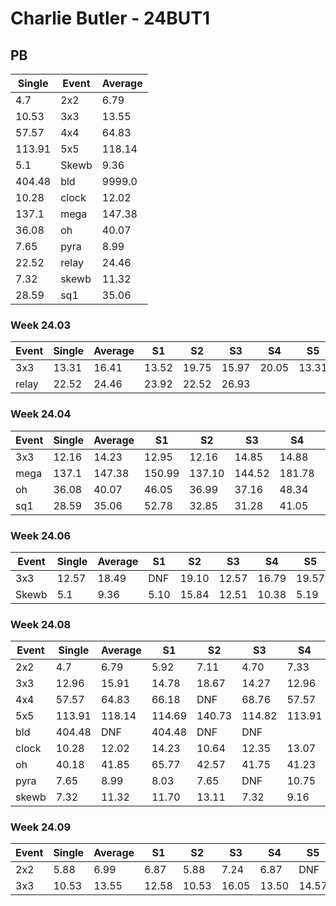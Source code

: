 # Charlie Butler - 24BUT1

## PB
|Single|Event|Average|
|----|----|----|
|4.7|2x2|6.79|
|10.53|3x3|13.55|
|57.57|4x4|64.83|
|113.91|5x5|118.14|
|5.1|Skewb|9.36|
|404.48|bld|9999.0|
|10.28|clock|12.02|
|137.1|mega|147.38|
|36.08|oh|40.07|
|7.65|pyra|8.99|
|22.52|relay|24.46|
|7.32|skewb|11.32|
|28.59|sq1|35.06|
### Week 24.03
|Event|Single|Average|S1|S2|S3|S4|S5|
|-----|-------|------|--|--|--|--|--|
|3x3|13.31|16.41|13.52|19.75|15.97|20.05|13.31|
|relay|22.52|24.46|23.92|22.52|26.93| | |
### Week 24.04
|Event|Single|Average|S1|S2|S3|S4|S5|
|-----|-------|------|--|--|--|--|--|
|3x3|12.16|14.23|12.95|12.16|14.85|14.88|16.74|
|mega|137.1|147.38|150.99|137.10|144.52|181.78|146.62|
|oh|36.08|40.07|46.05|36.99|37.16|48.34|36.08|
|sq1|28.59|35.06|52.78|32.85|31.28|41.05|28.59|
### Week 24.06
|Event|Single|Average|S1|S2|S3|S4|S5|
|-----|-------|------|--|--|--|--|--|
|3x3|12.57|18.49|DNF|19.10|12.57|16.79|19.57|
|Skewb|5.1|9.36|5.10|15.84|12.51|10.38|5.19|
### Week 24.08
|Event|Single|Average|S1|S2|S3|S4|S5|
|-----|-------|------|--|--|--|--|--|
|2x2|4.7|6.79|5.92|7.11|4.70|7.33|9.22|
|3x3|12.96|15.91|14.78|18.67|14.27|12.96|18.76|
|4x4|57.57|64.83|66.18|DNF|68.76|57.57|59.54|
|5x5|113.91|118.14|114.69|140.73|114.82|113.91|124.92|
|bld|404.48|DNF|404.48|DNF|DNF| | |
|clock|10.28|12.02|14.23|10.64|12.35|13.07|10.28|
|oh|40.18|41.85|65.77|42.57|41.75|41.23|40.18|
|pyra|7.65|8.99|8.03|7.65|DNF|10.75|8.18|
|skewb|7.32|11.32|11.70|13.11|7.32|9.16|14.22|
### Week 24.09
|Event|Single|Average|S1|S2|S3|S4|S5|
|-----|-------|------|--|--|--|--|--|
|2x2|5.88|6.99|6.87|5.88|7.24|6.87|DNF|
|3x3|10.53|13.55|12.58|10.53|16.05|13.50|14.57|
